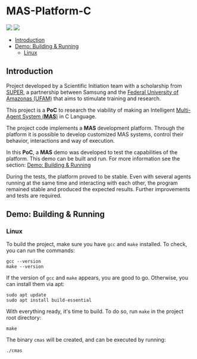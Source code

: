 # MAS-Platform-C

![](https://img.shields.io/badge/lang-C-green)
![](https://img.shields.io/badge/category-Artificial%20Intelligence-blue)

- [Introduction](#introduction)
- [Demo: Building & Running](#demo--building---running)
  * [Linux](#linux)

## Introduction

Project developed by a Scientific Initiation team with a scholarship from [SUPER](https://super.ufam.edu.br/), a partnership between Samsung and the [Federal University of Amazonas (UFAM)](https://ufam.edu.br/) that aims to stimulate training and research.

This project is a **PoC** to research the viability of making an Intelligent [Multi-Agent System (**MAS**)](https://en.wikipedia.org/wiki/Multi-agent_system) in C Language.

The project code implements a **MAS** development platform. Through the platform it is possible to develop customized MAS systems, control their behavior, interactions and way of execution.

In this **PoC**, a **MAS** demo was developed to test the capabilities of the platform. This demo can be built and run. For more information see the section: [Demo: Building & Running](#demo--building---running)

During the tests, the platform proved to be stable. Even with several agents running at the same time and interacting with each other, the program remained stable and produced the expected results. Further improvements and tests are required.

## Demo: Building & Running

### Linux

To build the project, make sure you have `gcc` and `make` installed. To check, you can run the commands:

```console
gcc --version
make --version
```

If the version of `gcc` and `make` appears, you are good to go. Otherwise, you can install them via apt:

```console
sudo apt update
sudo apt install build-essential
```

With everything ready, it's time to build. To do so, run `make` in the project root directory:

```console
make
```

The binary `cmas` will be created, and can be executed by running:

```console
./cmas
```